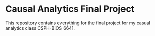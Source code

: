 # Causal Analytics Final Project  
This repository contains everything for the final project for my casual analytics class CSPH-BIOS 6641.
